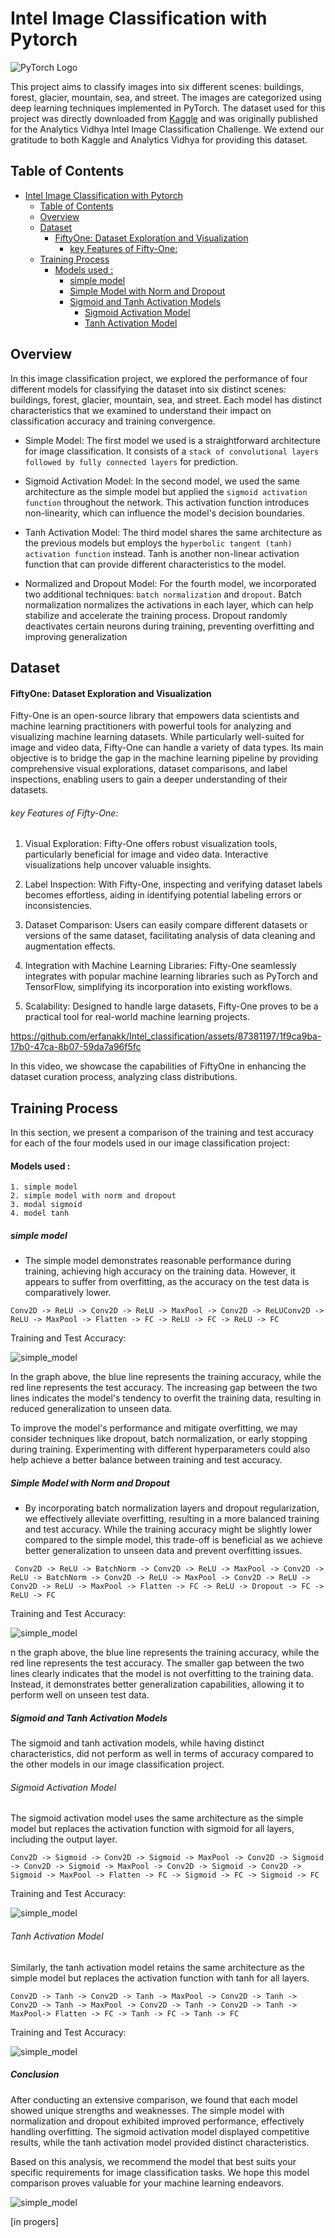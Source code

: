 
# Intel Image Classification with Pytorch

![PyTorch Logo](https://upload.wikimedia.org/wikipedia/commons/9/96/Pytorch_logo.png)

This project aims to classify images into six different scenes: buildings, forest, glacier, mountain, sea, and street. The images are categorized using deep learning techniques implemented in PyTorch. The dataset used for this project was directly downloaded from [Kaggle](https://www.kaggle.com/puneet6060/intel-image-classification) and was originally published for the Analytics Vidhya Intel Image Classification Challenge. We extend our gratitude to both Kaggle and Analytics Vidhya for providing this dataset.

## Table of Contents

- [Intel Image Classification with Pytorch](#intel-image-classification-with-pytorch)
  - [Table of Contents](#table-of-contents)
  - [Overview](#overview)
  - [Dataset](#dataset)
      - [FiftyOne: Dataset Exploration and Visualization](#fiftyone-dataset-exploration-and-visualization)
          - [key Features of Fifty-One:](#key-features-of-fifty-one)
  - [Training Process](#training-process)
      - [Models used :](#models-used-)
        - [simple model](#simple-model)
        - [Simple Model with Norm and Dropout](#simple-model-with-norm-and-dropout)
        - [Sigmoid and Tanh Activation Models](#sigmoid-and-tanh-activation-models)
          - [Sigmoid Activation Model](#sigmoid-activation-model)
          - [Tanh Activation Model](#tanh-activation-model)

## Overview

In this image classification project, we explored the performance of four different models for classifying the dataset into six distinct scenes: buildings, forest, glacier, mountain, sea, and street. Each model has distinct characteristics that we examined to understand their impact on classification accuracy and training convergence.

- Simple Model: The first model we used is a straightforward architecture for image classification. It consists of a `stack of convolutional layers followed by fully connected layers` for prediction.

- Sigmoid Activation Model: In the second model, we used the same architecture as the simple model but applied the `sigmoid activation function` throughout the network. This activation function introduces non-linearity, which can influence the model's decision boundaries.

- Tanh Activation Model: The third model shares the same architecture as the previous models but employs the `hyperbolic tangent (tanh) activation function` instead. Tanh is another non-linear activation function that can provide different characteristics to the model.

- Normalized and Dropout Model: For the fourth model, we incorporated two additional techniques: `batch normalization` and `dropout`. Batch normalization normalizes the activations in each layer, which can help stabilize and accelerate the training process. Dropout randomly deactivates certain neurons during training, preventing overfitting and improving generalization

## Dataset

#### FiftyOne: Dataset Exploration and Visualization

Fifty-One is an open-source library that empowers data scientists and machine learning practitioners with powerful tools for analyzing and visualizing machine learning datasets. While particularly well-suited for image and video data, Fifty-One can handle a variety of data types. Its main objective is to bridge the gap in the machine learning pipeline by providing comprehensive visual explorations, dataset comparisons, and label inspections, enabling users to gain a deeper understanding of their datasets.



###### key Features of Fifty-One:

1. Visual Exploration: Fifty-One offers robust visualization tools, particularly beneficial for image and video data. Interactive visualizations help uncover valuable insights.

2. Label Inspection: With Fifty-One, inspecting and verifying dataset labels becomes effortless, aiding in identifying potential labeling errors or inconsistencies.

3. Dataset Comparison: Users can easily compare different datasets or versions of the same dataset, facilitating analysis of data cleaning and augmentation effects.

4. Integration with Machine Learning Libraries: Fifty-One seamlessly integrates with popular machine learning libraries such as PyTorch and TensorFlow, simplifying its incorporation into existing workflows.

5. Scalability: Designed to handle large datasets, Fifty-One proves to be a practical tool for real-world machine learning projects.


    

https://github.com/erfanakk/Intel_classification/assets/87381197/1f9ca9ba-17b0-47ca-8b07-59da7a96f5fc



In this video, we showcase the capabilities of FiftyOne in enhancing the dataset curation process, analyzing class distributions.




## Training Process
In this section, we present a comparison of the training and test accuracy for each of the four models used in our image classification project:

#### Models used :
    1. simple model 
    2. simple model with norm and dropout
    3. modal sigmoid
    4. model tanh
    

##### simple model 

 - The simple model demonstrates reasonable performance during training, achieving high accuracy on the training data. However, it appears to suffer from overfitting, as the accuracy on the test data is comparatively lower.


``` Conv2D -> ReLU -> Conv2D -> ReLU -> MaxPool -> Conv2D -> ReLUConv2D -> ReLU -> MaxPool -> Flatten -> FC -> ReLU -> FC -> ReLU -> FC ```


Training and Test Accuracy:
    

![simple_model](content/simple_relu_acc.png)

In the graph above, the blue line represents the training accuracy, while the red line represents the test accuracy. The increasing gap between the two lines indicates the model's tendency to overfit the training data, resulting in reduced generalization to unseen data.

To improve the model's performance and mitigate overfitting, we may consider techniques like dropout, batch normalization, or early stopping during training. Experimenting with different hyperparameters could also help achieve a better balance between training and test accuracy.







##### Simple Model with Norm and Dropout

 -  By incorporating batch normalization layers and dropout regularization, we effectively alleviate overfitting, resulting in a more balanced training and test accuracy. While the training accuracy might be slightly lower compared to the simple model, this trade-off is beneficial as we achieve better generalization to unseen data and prevent overfitting issues.


``` Conv2D -> ReLU -> BatchNorm -> Conv2D -> ReLU -> MaxPool -> Conv2D -> ReLU -> BatchNorm -> Conv2D -> ReLU -> MaxPool -> Conv2D -> ReLU -> Conv2D -> ReLU -> MaxPool -> Flatten -> FC -> ReLU -> Dropout -> FC -> ReLU -> FC```



Training and Test Accuracy:


![simple_model](content/simple_drop_norm_acc.png)


n the graph above, the blue line represents the training accuracy, while the red line represents the test accuracy. The smaller gap between the two lines clearly indicates that the model is not overfitting to the training data. Instead, it demonstrates better generalization capabilities, allowing it to perform well on unseen test data.



##### Sigmoid and Tanh Activation Models

The sigmoid and tanh activation models, while having distinct characteristics, did not perform as well in terms of accuracy compared to the other models in our image classification project.

###### Sigmoid Activation Model

The sigmoid activation model uses the same architecture as the simple model but replaces the activation function with sigmoid for all layers, including the output layer.

``` Conv2D -> Sigmoid -> Conv2D -> Sigmoid -> MaxPool -> Conv2D -> Sigmoid -> Conv2D -> Sigmoid -> MaxPool -> Conv2D -> Sigmoid -> Conv2D -> Sigmoid -> MaxPool -> Flatten -> FC -> Sigmoid -> FC -> Sigmoid -> FC ```

Training and Test Accuracy:

![simple_model](content/Sigmoid_acc.png)


###### Tanh Activation Model

Similarly, the tanh activation model retains the same architecture as the simple model but replaces the activation function with tanh for all layers.

```Conv2D -> Tanh -> Conv2D -> Tanh -> MaxPool -> Conv2D -> Tanh -> Conv2D -> Tanh -> MaxPool -> Conv2D -> Tanh -> Conv2D -> Tanh -> MaxPool-> Flatten -> FC -> Tanh -> FC -> Tanh -> FC```

Training and Test Accuracy:

![simple_model](content/tanh_acc.png)


##### Conclusion
After conducting an extensive comparison, we found that each model showed unique strengths and weaknesses. The simple model with normalization and dropout exhibited improved performance, effectively handling overfitting. The sigmoid activation model displayed competitive results, while the tanh activation model provided distinct characteristics.

Based on this analysis, we recommend the model that best suits your specific requirements for image classification tasks. We hope this model comparison proves valuable for your machine learning endeavors.


![simple_model](content/combined_plot.png)

[in progers]
